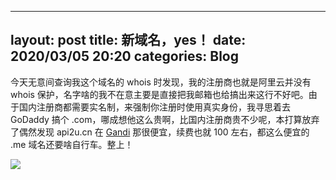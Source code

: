 
---
layout: post
title: 新域名，yes！
date: 2020/03/05 20:20
categories: Blog
---

今天无意间查询我这个域名的 whois 时发现，我的注册商也就是阿里云并没有 whois 保护，名字啥的我不在意主要是直接把我邮箱也给搞出来这行不好吧。由于国内注册商都需要实名制，来强制你注册时使用真实身份，我寻思着去 GoDaddy 搞个 .com，哪成想他这么贵啊，比国内注册商贵不少呢，本打算放弃了偶然发现 api2u.cn 在 [Gandi](gandi.net) 那很便宜，续费也就 100 左右，都这么便宜的 .me 域名还要啥自行车。整上！

![](https://img.api2u.cn/2020/03/05/15834112521411.png)

